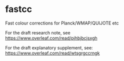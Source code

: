 # fastcc
Fast colour corrections for Planck/WMAP/QUIJOTE etc

For the draft research note, see
https://www.overleaf.com/read/pjhbjbcjsxgh

For the draft explanatory supplement, see:
https://www.overleaf.com/read/wtsgrgccrngk

